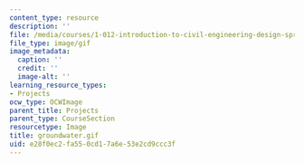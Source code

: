 ```yaml
---
content_type: resource
description: ''
file: /media/courses/1-012-introduction-to-civil-engineering-design-spring-2002/e28f0ec2fa550cd17a6e53e2cd9ccc3f_groundwater.gif
file_type: image/gif
image_metadata:
  caption: ''
  credit: ''
  image-alt: ''
learning_resource_types:
- Projects
ocw_type: OCWImage
parent_title: Projects
parent_type: CourseSection
resourcetype: Image
title: groundwater.gif
uid: e28f0ec2-fa55-0cd1-7a6e-53e2cd9ccc3f
---
```

